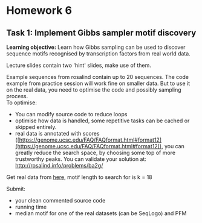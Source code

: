 # Homework 6

## Task 1: Implement Gibbs sampler motif discovery
**Learning objective:** Learn how Gibbs sampling can be used to discover sequence motifs recognised by transcription factors from real world data.

Lecture slides contain two 'hint' slides, make use of them.

Example sequences from rosalind contain up to 20 sequences. The code example from practice session will work fine on smaller data. But to use it on the real data, you need to optimise the code and possibly sampling process.  
To optimise:  
* You can modify source code to reduce loops  
* optimise how data is handled, some repetitive tasks can be cached or skipped entirely.  
* real data is annotated with scores ([https://genome.ucsc.edu/FAQ/FAQformat.html#format12](https://genome.ucsc.edu/FAQ/FAQformat.html#format12)), you can greatly reduce the search space, by choosing some top of more trustworthy peaks.
You can validate your solution at: http://rosalind.info/problems/ba2g/

Get real data from [here](https://1drv.ms/f/s!AmCRrTXF10_MgXFZ4mpjd0btzSJd), motif length to search for is k = 18 

Submit: 
 - your clean commented source code 
 - running time 
 - median motif for one
   of the real datasets (can be SeqLogo) and PFM

<!--stackedit_data:
eyJoaXN0b3J5IjpbNzE4NTg2MDEzXX0=
-->